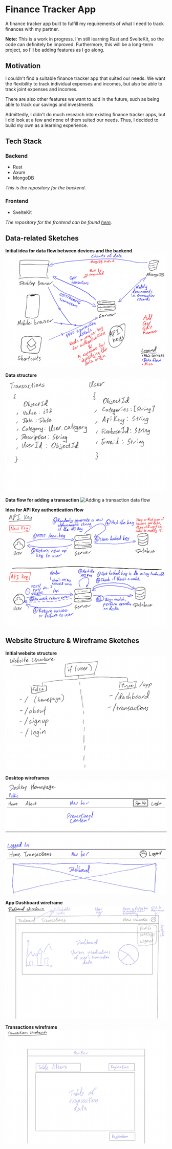 # Finance Tracker App

A finance tracker app built to fulfill my requirements of what I need to track finances with my partner.

**Note:** This is a work in progress. I'm still learning Rust and SvelteKit, so the code can definitely be improved. Furthermore, this will be a long-term project, so I'll be adding features as I go along.

## Motivation

I couldn't find a suitable finance tracker app that suited our needs. We want the flexibility to track individual expenses and incomes, but also be able to track joint expenses and incomes.

There are also other features we want to add in the future, such as being able to track our savings and investments.

Admittedly, I didn't do much research into existing finance tracker apps, but I did look at a few and none of them suited our needs. Thus, I decided to build my own as a learning experience.

## Tech Stack

### Backend

- Rust
- Axum
- MongoDB

_This is the repository for the backend._

### Frontend

- SvelteKit

_The repository for the frontend can be found [here](https://github.com/darricheng/finance-tracker-web-frontend)._

## Data-related Sketches

**Initial idea for data flow between devices and the backend**
![Initial information flow](./images/initial-information-flow.jpg "Initial information flow")

**Data structure**
![Data structure](./images/first-data-structure.jpg "Data structure")

**Data flow for adding a transaction**
![Adding a transaction data flow](./images/adding-a-transaction.jpg "Adding a transaction data flow")

**Idea for API Key authentication flow**
![API Key authentication flow](./images/api-key-sketch.jpg "API Key authentication flow")

## Website Structure & Wireframe Sketches

**Initial website structure**
![Initial website structure](./images/initial-website-structure.jpg "Initial website structure")

**Desktop wireframes**
![Desktop wireframes](./images/desktop-wireframes.jpg "Desktop wireframes")

**App Dashboard wireframe**
![App Dashboard wireframe](./images/app-dashboard-wireframe.jpg "App Dashboard wireframe")

**Transactions wireframe**
![Transactions wireframe](./images/transactions-page-wireframe.jpg "Transactions wireframe")
